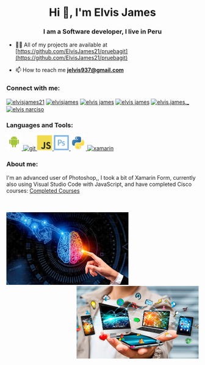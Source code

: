 <h1 align="center">Hi 👋, I'm Elvis James</h1>
<h3 align="center">I am a Software developer, I live in Peru</h3>

- 👨‍💻 All of my projects are available at [https://github.com/ElvisJames21/pruebagit](https://github.com/ElvisJames21/pruebagit)

- 📫 How to reach me **jelvis937@gmail.com**

<h3 align="left">Connect with me:</h3>
<p align="left">
<a href="https://dev.to/elvisjames21" target="blank"><img align="center" src="https://raw.githubusercontent.com/rahuldkjain/github-profile-readme-generator/master/src/images/icons/Social/devto.svg" alt="elvisjames21" height="30" width="40" /></a>
<a href="https://twitter.com/elvisjames" target="blank"><img align="center" src="https://raw.githubusercontent.com/rahuldkjain/github-profile-readme-generator/master/src/images/icons/Social/twitter.svg" alt="elvisjames" height="30" width="40" /></a>
<a href="https://linkedin.com/in/elvis james" target="blank"><img align="center" src="https://raw.githubusercontent.com/rahuldkjain/github-profile-readme-generator/master/src/images/icons/Social/linked-in-alt.svg" alt="elvis james" height="30" width="40" /></a>
<a href="https://fb.com/elvis james" target="blank"><img align="center" src="https://raw.githubusercontent.com/rahuldkjain/github-profile-readme-generator/master/src/images/icons/Social/facebook.svg" alt="elvis james" height="30" width="40" /></a>
<a href="https://instagram.com/elvis.james._" target="blank"><img align="center" src="https://raw.githubusercontent.com/rahuldkjain/github-profile-readme-generator/master/src/images/icons/Social/instagram.svg" alt="elvis.james._" height="30" width="40" /></a>
<a href="https://www.youtube.com/c/elvis narciso" target="blank"><img align="center" src="https://raw.githubusercontent.com/rahuldkjain/github-profile-readme-generator/master/src/images/icons/Social/youtube.svg" alt="elvis narciso" height="30" width="40" /></a>
</p>

<h3 align="left">Languages and Tools:</h3>
<p align="left"> <a href="https://developer.android.com" target="_blank" rel="noreferrer"> <img src="https://raw.githubusercontent.com/devicons/devicon/master/icons/android/android-original-wordmark.svg" alt="android" width="40" height="40"/> </a> <a href="https://git-scm.com/" target="_blank" rel="noreferrer"> <img src="https://www.vectorlogo.zone/logos/git-scm/git-scm-icon.svg" alt="git" width="40" height="40"/> </a> <a href="https://developer.mozilla.org/en-US/docs/Web/JavaScript" target="_blank" rel="noreferrer"> <img src="https://raw.githubusercontent.com/devicons/devicon/master/icons/javascript/javascript-original.svg" alt="javascript" width="40" height="40"/> </a> <a href="https://www.photoshop.com/en" target="_blank" rel="noreferrer"> <img src="https://raw.githubusercontent.com/devicons/devicon/master/icons/photoshop/photoshop-line.svg" alt="photoshop" width="40" height="40"/> </a> <a href="https://www.python.org" target="_blank" rel="noreferrer"> <img src="https://raw.githubusercontent.com/devicons/devicon/master/icons/python/python-original.svg" alt="python" width="40" height="40"/> </a> <a href="https://dotnet.microsoft.com/apps/xamarin" target="_blank" rel="noreferrer"> <img src="https://raw.githubusercontent.com/detain/svg-logos/780f25886640cef088af994181646db2f6b1a3f8/svg/xamarin.svg" alt="xamarin" width="40" height="40"/> </a> </p>

<h3 align="left">About me:</h3>
<p>I'm an advanced user of Photoshop,, I took a bit of Xamarin Form, currently also using Visual Studio Code with JavaScript, and have completed Cisco courses: <a href="https://publuu.com/flip-book/231172/550027" onclick="window.open(this.href, '_blank'); return false;">Completed Courses</a></p><br><br>

<div align="left">
    <img src="tecnologia.jpg" alt="DescripcióOn de la imagen" width="320" height="190">
</div>

<div align="right">
    <img src="tecno2.jpg" alt="Descripción de laa imagen" width="320" height="190">
</div>






